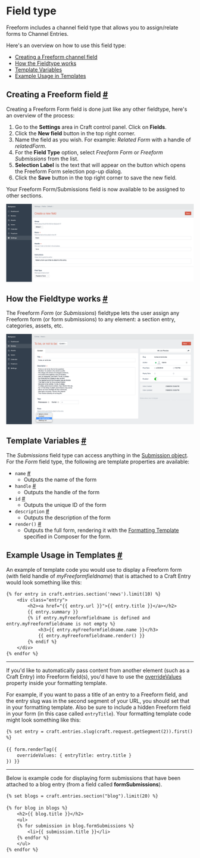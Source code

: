 # Field type

Freeform includes a channel field type that allows you to assign/relate forms to Channel Entries.

Here's an overview on how to use this field type:

* [Creating a Freeform channel field](#create)
* [How the Fieldtype works](#how-works)
* [Template Variables](#variables)
* [Example Usage in Templates](#examples)


## Creating a Freeform field <a href="#create" id="create" class="docs-anchor">#</a>
Creating a Freeform Form field is done just like any other fieldtype, here's an overview of the process:

1. Go to the **Settings** area in Craft control panel. Click on **Fields**.
2. Click the **New field** button in the top right corner.
3. Name the field as you wish. For example: *Related Form* with a handle of *relatedForm*.
4. For the **Field Type** option, select *Freeform Form* or *Freeform Submissions* from the list.
6. **Selection Label** is the text that will appear on the button which opens the Freeform Form selection pop-up dialog.
7. Click the **Save** button in the top right corner to save the new field.

Your Freeform Form/Submissions field is now available to be assigned to other sections.

[![Create New Fieldtype](images/cp_fieldtype-create.png)](images/cp_fieldtype-create.png)


## How the Fieldtype works <a href="#how-works" id="how-works" class="docs-anchor">#</a>
The Freeform *Form* (or *Submissions*) fieldtype lets the user assign any Freeform form (or form submissions) to any element: a section entry, categories, assets, etc.

[![Using Fieldtype](images/cp_fieldtype-entry.png)](images/cp_fieldtype-entry.png)


## Template Variables <a href="#variables" id="variables" class="docs-anchor">#</a>

The *Submissions* field type can access anything in the [Submission object](submission.md). For the *Form* field type, the following are template properties are available:

* `name` <a href="#param-name" id="param-name" class="docs-anchor">#</a>
	* Outputs the name of the form
* `handle` <a href="#param-handle" id="param-handle" class="docs-anchor">#</a>
	* Outputs the handle of the form
* `id` <a href="#param-id" id="param-id" class="docs-anchor">#</a>
	* Outputs the unique ID of the form
* `description` <a href="#param-description" id="param-description" class="docs-anchor">#</a>
	* Outputs the description of the form
* `render()` <a href="#param-render" id="param-render" class="docs-anchor">#</a>
	* Outputs the full form, rendering it with the [Formatting Template](formatting-templates.md) specified in Composer for the form.


## Example Usage in Templates <a href="#examples" id="examples" class="docs-anchor">#</a>
An example of template code you would use to display a Freeform form (with field handle of *myFreeformfieldname*) that is attached to a Craft Entry would look something like this:

	{% for entry in craft.entries.section('news').limit(10) %}
		<div class="entry">
			<h2><a href="{{ entry.url }}">{{ entry.title }}</a></h2>
			{{ entry.summary }}
			{% if entry.myFreeformfieldname is defined and entry.myFreeformfieldname is not empty %}
				<h3>{{ entry.myFreeformfieldname.name }}</h3>
				{{ entry.myFreeformfieldname.render() }}
			{% endif %}
		</div>
	{% endfor %}

---

If you'd like to automatically pass content from another element (such as a Craft Entry) into Freeform field(s), you'd have to use the [overrideValues](form.md#prop-custattr-overridevalues) property inside your formatting template.

For example, if you want to pass a title of an entry to a Freeform field, and the entry slug was in the second segment of your URL, you should set that in your formatting template. Also be sure to include a hidden Freeform field in your form (in this case called `entryTitle`). Your formatting template code might look something like this:

	{% set entry = craft.entries.slug(craft.request.getSegment(2)).first() %}

	{{ form.renderTag({
		overrideValues: { entryTitle: entry.title }
	}) }}

---

Below is example code for displaying form submissions that have been attached to a blog entry (from a field called **formSubmissions**).

	{% set blogs = craft.entries.section("blog").limit(20) %}

	{% for blog in blogs %}
		<h2>{{ blog.title }}</h2>
		<ul>
		{% for submission in blog.formSubmissions %}
			<li>{{ submission.title }}</li>
		{% endfor %}
		</ul>
	{% endfor %}
